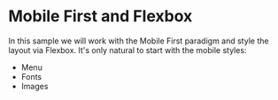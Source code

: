# Mobile First and Flexbox

In this sample we will work with the Mobile First paradigm and style the layout via Flexbox. It's only natural to start with the mobile styles:

* Menu
* Fonts
* Images